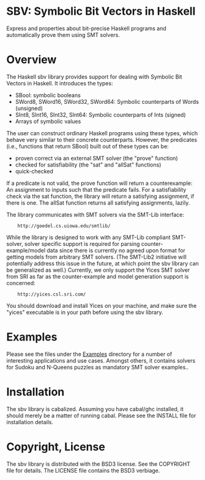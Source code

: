 SBV: Symbolic Bit Vectors in Haskell
====================================

Express and properties about bit-precise Haskell programs and automatically prove
them using SMT solvers.

Overview
========
The Haskell sbv library provides support for dealing with Symbolic Bit Vectors
in Haskell. It introduces the types:

  - SBool: symbolic booleans
  - SWord8, SWord16, SWord32, SWord64: Symbolic counterparts of Words (unsigned)
  - SInt8,  SInt16,  SInt32,  SInt64: Symbolic counterparts of Ints (signed)
  - Arrays of symbolic values

The user can construct ordinary Haskell programs using these types, which behave
very similar to their concrete counterparts. However, the predicates (i.e., functions
that return SBool) built out of these types can be:

  - proven correct via an external SMT solver (the "prove" function)
  - checked for satisfiability (the "sat" and "allSat" functions)
  - quick-checked

If a predicate is not valid, the prove function will return a counterexample: An 
assignment to inputs such that the predicate fails. For a satisfiability
check via the sat function, the library will return a satisfying assignment, if
there is one. The allSat function returns all satisfying assignments, lazily.

The library communicates with SMT solvers via the SMT-Lib interface:
     
        http://goedel.cs.uiowa.edu/smtlib/

While the library is designed to work with any SMT-Lib compliant SMT-solver,
solver specific support is required for parsing counter-example/model data since
there is currently no agreed upon format for getting models from arbitrary SMT
solvers. (The SMT-Lib2 initiative will potentially address this issue in the
future, at which point the sbv library can be generalized as well.)
Currently, we only support the Yices SMT solver from SRI as far as the counter-example
and model generation support is concerned:

        http://yices.csl.sri.com/

You should download and install Yices on your machine, and make sure the
"yices" executable is in your path before using the sbv library.

Examples
=========
Please see the files under the [Examples](http://github.com/LeventErkok/sbv/tree/master/Data/SBV/Examples)
directory for a number of interesting applications and use cases. Amongst others, it contains solvers for
Sudoku and N-Queens puzzles as mandatory SMT solver examples..

Installation
============
The sbv library is cabalized. Assuming you have cabal/ghc installed, it should merely
be a matter of running cabal. Please see the INSTALL file for installation details.

Copyright, License
==================
The sbv library is distributed with the BSD3 license. See the COPYRIGHT file for
details. The LICENSE file contains the BSD3 verbiage.
